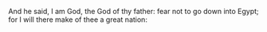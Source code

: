 And he said, I am God, the God of thy father: fear not to go down into Egypt; for I will there make of thee a great nation:

